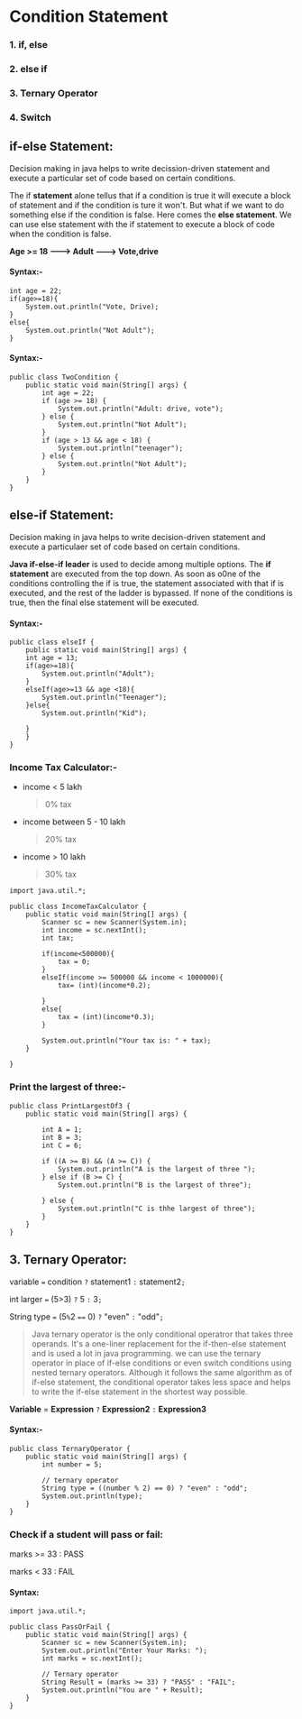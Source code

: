 # Condition Statement

### 1. if, else

### 2. else if

### 3. Ternary Operator

### 4. Switch

## if-else Statement:

Decision making in java helps to write decission-driven statement and execute a particular set of code based on certain conditions.

The if **statement** alone tellus that if a condition is true it will execute a block of statement and if the condition is ture it won't. But what if we want to do something else if the condition is false. Here comes the **else statement**. We can use else statement with the if statement to execute a block of code when the condition is false.

**Age >= 18 ---> Adult ---> Vote,drive**

#### Syntax:-

```
int age = 22;
if(age>=18){
    System.out.println("Vote, Drive);
}
else{
    System.out.println("Not Adult");
}
```

#### Syntax:-

```
public class TwoCondition {
    public static void main(String[] args) {
        int age = 22;
        if (age >= 18) {
            System.out.println("Adult: drive, vote");
        } else {
            System.out.println("Not Adult");
        }
        if (age > 13 && age < 18) {
            System.out.println("teenager");
        } else {
            System.out.println("Not Adult");
        }
    }
}
```

## else-if Statement:

Decision making in java helps to write decision-driven statement and execute
a particulaer set of code based on certain conditions.

**Java if-else-if leader** is used to decide among multiple options. The **if statement** are executed from the top down. As soon as o0ne of the conditions controlling the if is true, the statement associated with that if is executed, and the rest of the ladder is bypassed. If none of the conditions is true, then the final else statement will be executed.

#### Syntax:-

```
public class elseIf {
    public static void main(String[] args) {
    int age = 13;
    if(age>=18){
        System.out.println("Adult");
    }
    elseIf(age>=13 && age <18){
        System.out.println("Teenager");
    }else{
        System.out.println("Kid");

    }
    }
}
```

### Income Tax Calculator:-

- income < 5 lakh

  > 0% tax

- income between 5 - 10 lakh

  > 20% tax

- income > 10 lakh
  > 30% tax

```
import java.util.*;

public class IncomeTaxCalculator {
    public static void main(String[] args) {
        Scanner sc = new Scanner(System.in);
        int income = sc.nextInt();
        int tax;

        if(income<500000){
            tax = 0;
        }
        elseIf(income >= 500000 && income < 1000000){
            tax= (int)(income*0.2);

        }
        else{
            tax = (int)(income*0.3);
        }

        System.out.println("Your tax is: " + tax);
    }

}
```

### Print the largest of three:-

```
public class PrintLargestOf3 {
    public static void main(String[] args) {

        int A = 1;
        int B = 3;
        int C = 6;

        if ((A >= B) && (A >= C)) {
            System.out.println("A is the largest of three ");
        } else if (B >= C) {
            System.out.println("B is the largest of three");

        } else {
            System.out.println("C is thhe largest of three");
        }
    }
}
```

## 3. Ternary Operator:

variable `=` condition `?` statement1 `:` statement2`;`

int larger `=` (5>3) `?` 5 `:` 3`;`

String type `=` (5`%`2 `==` 0) `?` "even" `:` "odd"`;`

> Java ternary operator is the only conditional operatror that takes three operands. It's a one-liner replacement for the if-then-else statement and is used a lot in java programming. we can use the ternary operator in place of if-else conditions or even switch conditions using nested ternary operators. Although it follows the same algorithm as of if-else statement, the conditional operator takes less space and helps to write the if-else statement in the shortest way possible.

**Variable** = **Expression** `?` **Expression2** `:` **Expression3**

#### Syntax:-

```
public class TernaryOperator {
    public static void main(String[] args) {
        int number = 5;

        // ternary operator
        String type = ((number % 2) == 0) ? "even" : "odd";
        System.out.println(type);
    }
}
```

### Check if a student will pass or fail:

marks >= 33 : PASS

marks < 33 : FAIL

#### Syntax:

```
import java.util.*;

public class PassOrFail {
    public static void main(String[] args) {
        Scanner sc = new Scanner(System.in);
        System.out.println("Enter Your Marks: ");
        int marks = sc.nextInt();

        // Ternary operator
        String Result = (marks >= 33) ? "PASS" : "FAIL";
        System.out.println("You are " + Result);
    }
}
```
